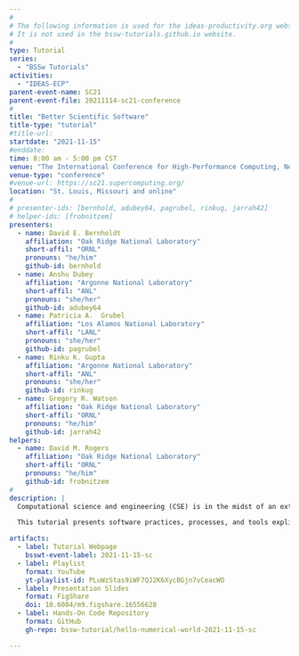 ```yaml
---
#
# The following information is used for the ideas-productivity.org website only.
# It is not used in the bssw-tutorials.github.io website.
#
type: Tutorial
series:
  - "BSSw Tutorials"
activities:
  - "IDEAS-ECP"
parent-event-name: SC21
parent-event-file: 20211114-sc21-conference
#
title: "Better Scientific Software"
title-type: "tutorial"
#title-url:
startdate: "2021-11-15"
#enddate:
time: 8:00 am - 5:00 pm CST
venue: "The International Conference for High-Performance Computing, Networking, Storage, and Analysis (SC21)"
venue-type: "conference"
#venue-url: https://sc21.supercomputing.org/
location: "St. Louis, Missouri and online"
#
# presenter-ids: [bernhold, adubey64, pagrubel, rinkug, jarrah42]
# helper-ids: [frobnitzem]
presenters:
  - name: David E. Bernholdt
    affiliation: "Oak Ridge National Laboratory"
    short-affil: "ORNL"
    pronouns: "he/him"
    github-id: bernhold
  - name: Anshu Dubey
    affiliation: "Argonne National Laboratory"
    short-affil: "ANL"
    pronouns: "she/her"
    github-id: adubey64
  - name: Patricia A.  Grubel
    affiliation: "Los Alamos National Laboratory"
    short-affil: "LANL"
    pronouns: "she/her"
    github-id: pagrubel
  - name: Rinku K. Gupta
    affiliation: "Argonne National Laboratory"
    short-affil: "ANL"
    pronouns: "she/her"
    github-id: rinkug
  - name: Gregory R. Watson
    affiliation: "Oak Ridge National Laboratory"
    short-affil: "ORNL"
    pronouns: "he/him"
    github-id: jarrah42
helpers:
  - name: David M. Rogers
    affiliation: "Oak Ridge National Laboratory"
    short-affil: "ORNL"
    pronouns: "he/him"
    github-id: frobnitzem
#
description: |
  Computational science and engineering (CSE) is in the midst of an extremely challenging period created by the confluence of disruptive changes in computing architectures, demand for greater scientific reproducibility, sustainability, and quality, and new opportunities for greatly improved simulation capabilities, especially through coupling physics and scales.  These challenges demand increased investments in scientific software development and improved practices.  Focusing on improved developer productivity and software sustainability is both urgent and essential.  Key practices include code refactoring, flexible and extensible design, thoughtful testing, attention to reproducibility at all stages, and effective collaboration around code.

  This tutorial presents software practices, processes, and tools explicitly tailored for CSE and HPC.  Goals are improving the productivity of those who develop CSE software and increasing the sustainability of software artifacts. Topics include the software processes for (small) teams, including agile processes, collaboration via version control workflows, reproducibility, and scientific software design, refactoring, and testing.

artifacts:
  - label: Tutorial Webpage
    bsswt-event-label: 2021-11-15-sc
  - label: Playlist
    format: YouTube
    yt-playlist-id: PLuWzStas9iWF7QJ2K6XycBGjn7vCeacWO
  - label: Presentation Slides
    format: FigShare
    doi: 10.6084/m9.figshare.16556628
  - label: Hands-On Code Repository
    format: GitHub
    gh-repo: bssw-tutorial/hello-numerical-world-2021-11-15-sc

---
```



